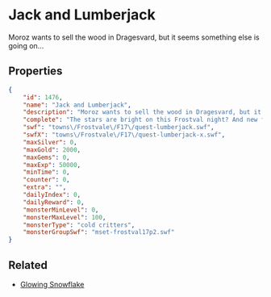 # Jack and Lumberjack

Moroz wants to sell the wood in Dragesvard, but it seems something else is going on...

## Properties

```json
{
    "id": 1476,
    "name": "Jack and Lumberjack",
    "description": "Moroz wants to sell the wood in Dragesvard, but it seems something else is going on...",
    "complete": "The stars are bright on this Frostval night? And new friends eat and drink and make merry with!",
    "swf": "towns\/Frostvale\/F17\/quest-lumberjack.swf",
    "swfX": "towns\/Frostvale\/F17\/quest-lumberjack-x.swf",
    "maxSilver": 0,
    "maxGold": 2000,
    "maxGems": 0,
    "maxExp": 50000,
    "minTime": 0,
    "counter": 0,
    "extra": "",
    "dailyIndex": 0,
    "dailyReward": 0,
    "monsterMinLevel": 0,
    "monsterMaxLevel": 100,
    "monsterType": "cold critters",
    "monsterGroupSwf": "mset-frostval17p2.swf"
}
```

## Related

- [Glowing Snowflake](../items/17787-glowing-snowflake.md)

